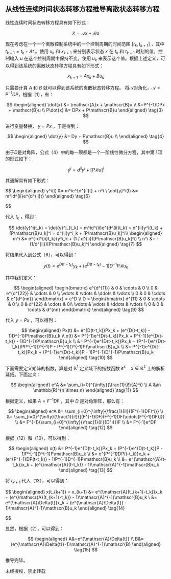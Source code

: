 ## 从线性连续时间状态转移方程推导离散状态转移方程



线性连续时间状态转移方程具有如下形式：

$$
\dot{x} = \mathscr{A}x + \mathscr{B}u \tag{1}
$$

现在考虑在一个一个离散控制系统中的一个控制周期的时间范围 $[t_k, t_{k+1}]$ ，其中 $t_{k+1} = t_k + \Delta{t}$ 。使用 $x_k$ 和 $x_{k+1}$ 来分别表示状态 $x$ 在 $t_k$ 和 $t_{k+1}$ 时刻的值，控制输入 $u$ 在这个控制周期中保持不变，使用 $u_k$ 来表示这个值。根据上述定义，可以得到该系统的离散状态转移方程具有如下形式：

$$
x_{k+1} = A x_k + Bu_k \tag{2}
$$

只需要计算 $A$ 和 $B$ 就可以得到该系统的离散状态转移方程。
将$\mathscr{A}$对角化，$\mathscr{A} = P^{-1}DP$，根据（1），有：

$$
\begin{aligned} \dot{x} &= \mathscr{A}x + \mathscr{B}u \\ &=P^{-1}DPx + \mathscr{B}u \\ P\dot{x} &= DPx + P\mathscr{B}u \end{aligned} \tag{3}
$$

进行变量替换， $y=Px$ ，于是得到：

$$
\begin{aligned} \dot{y} &= Dy + P\mathscr{B}u \\ \end{aligned} \tag{4}
$$

由于$D$是对角阵，公式（4）中的每一项都是一个一阶线性微分方程，其中第 $i$ 项的形式如下：

$$
 \dot{y}^i = d^{ii}y^i + [P\mathscr{B}u]^i \tag{5} 
$$

其通解具有如下形式：

$$
\begin{aligned} y^i(t) &= m^ie^{d^{ii}t} + n^i \\ \dot{y}^i(t)  &= m^id^{ii}e^{d^{ii}t}  \end{aligned} \tag{6}

$$

代入 $t_k$ ，得到：

$$
\dot{y}^i(t_k) = \dot{y}^i_{t_k} = m^id^{ii}e^{d^{ii}t_k} = d^{ii}y^i(t_k) + [P\mathscr{B}u_k]^i = d^{ii}y^i_k + [P\mathscr{B}u_k]^i\\ \begin{aligned} m^i &= e^{-d^{ii}t_k}(y^i_k + (1 / d^{ii})[P\mathscr{B}u_k]^i)  \\ n^i &=  -(1/d^{ii})[P\mathscr{B}u_k]^i  \end{aligned} \tag{7}
$$

将结果代入到公式（6），可以得到：

$$
y(t) = e^{D(t-t_k)}y_k + (e^{D(t-t_k)}-1)D^{-1}P\mathscr{B}u_k \tag{8}
$$

其中我们定义：

$$
\begin{aligned}
\begin{bmatrix} 
    e^{d^{11}} & 0 & \cdots & 0 \\ 
    0 & e^{d^{22}} & \cdots & 0 \\ 
    \vdots & \vdots & \ddots & \vdots \\ 
    0 & 0 & \cdots & e^{d^{nn}} 
\end{bmatrix} = e^D \\ 
D = \begin{bmatrix} 
    d^{11} & 0 & \cdots & 0 \\ 
    0 & d^{22} & \cdots & 0\\ 
    \vdots & \vdots & \ddots & \vdots \\ 
    0 & 0 & \cdots & d^{nn} 
\end{bmatrix}
\end{aligned}
\tag{9}
$$

代入 $y=Px$ ，可以得到：

$$
\begin{aligned} Px(t) &= e^{D(t-t_k)}Px_k + (e^{D(t-t_k)} - 1)D^{-1}P\mathscr{B}u_k \\ x(t) &= P^{-1}e^{D(t-t_k)}Px_k + P^{-1}(e^{D(t-t_k)} - 1)D^{-1}P\mathscr{B}u_k \\ &= P^{-1}e^{D(t-t_k)}Px_k + (P^{-1}e^{D(t-t_k)}PP^{-1}D^{-1}P - P^{-1}D^{-1}P)\mathscr{B}u_k \\ &= P^{-1}e^{D(t-t_k)}Px_k + (P^{-1}e^{D(t-t_k)}P - 1)P^{-1}D^{-1}P\mathscr{B}u_k \end{aligned} \tag{10}
$$

下面需要定义矩阵的指数，算是对 $\mathbb{R}^1$ 定义域下的指数函数 $e^x \quad x\in\mathbb{R^1}$ 上的解析延拓。下面定义：

$$
\begin{aligned} e^A &= \sum_{i=0}^{\infty}{\frac{1}{i!}{A}^i} \\ A &\in \mathbb{R}^{n \times n} \end{aligned} \tag{11}
$$

根据定义，如果 $A=F^{-1}DF$ ，其中 $D$ 是对角矩阵，那么有：

$$
\begin{aligned} e^A &= \sum_{i=0}^{\infty}{\frac{1}{i!}{(F^{-1}DF)^i}} \\ &= \sum_{i=0}^{\infty}{\frac{1}{i!}{[(F^{-1}DF)(F^{-1}DF)\cdots(F^{-1}DF)]}} \\ &= F^{-1}(\sum_{i=0}^{\infty}{\frac{1}{i!}{D^i}})F \\ &= F^{-1}e^DF \end{aligned} \tag{12}
$$

根据（12）和（10），可以得到：

$$
\begin{aligned} x(t) &= P^{-1}e^{D(t-t_k)}Px_k + (P^{-1}e^{D(t-t_k)}P - 1)P^{-1}D^{-1}P\mathscr{B}u_k \\ &= e^{P^{-1}DP(t-t_k)}x_k + (e^{P^{-1}DP(t-t_k)} - 1)P^{-1}D^{-1}P\mathscr{B}u_k \\ &= e^{\mathscr{A}(t-t_k)}x_k + (e^{\mathscr{A}(t-t_k)} - 1)\mathscr{A}^{-1}\mathscr{B}u_k \end{aligned} \tag{13}
$$

将 $t_{k+1}$ 代入（13），可以得到：

$$
\begin{aligned} x(t_{k+1}) = x_{k+1} &= e^{\mathscr{A}(t_{k+1}-t_k)}x_k + (e^{\mathscr{A}(t_{k+1}-t_k)} - 1)\mathscr{A}^{-1}\mathscr{B}u_k \\ &= e^{\mathscr{A}\Delta{t}}x_k + (e^{\mathscr{A}\Delta{t}} - 1)\mathscr{A}^{-1}\mathscr{B}u_k \end{aligned} \tag{14}

$$

显然，根据（2），可以得到：

$$
\begin{aligned} A&=e^{\mathscr{A}\Delta{t}} \\ B&=(e^{\mathscr{A}\Delta{t}}-1)\mathscr{A}^{-1}\mathscr{B} \end{aligned} \tag{15}
$$

推导完毕。

未经授权，禁止转载

